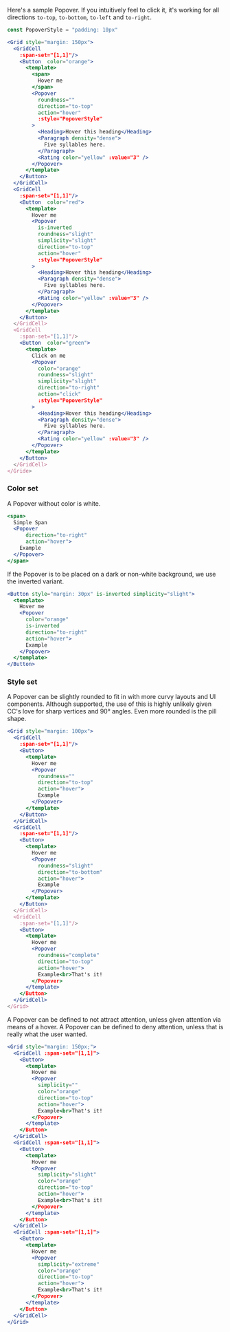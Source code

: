 Here's a sample Popover. If you intuitively feel to click it, it's working for all directions `to-top`, `to-bottom`, `to-left` and `to-right`.

```jsx
const PopoverStyle = "padding: 10px"

<Grid style="margin: 150px">
  <GridCell
    :span-set="[1,1]"/>
    <Button  color="orange">
      <template>
        <span>
          Hover me
        </span>
        <Popover
          roundness=""
          direction="to-top"
          action="hover"
          :style="PopoverStyle"
        >
          <Heading>Hover this heading</Heading>
          <Paragraph density="dense">
            Five syllables here.
          </Paragraph>
          <Rating color="yellow" :value="3" />
        </Popover>
      </template>
    </Button>
  </GridCell>
  <GridCell
    :span-set="[1,1]"/>
    <Button  color="red">
      <template>
        Hover me
        <Popover
          is-inverted
          roundness="slight"
          simplicity="slight"
          direction="to-top"
          action="hover"
          :style="PopoverStyle"
        >
          <Heading>Hover this heading</Heading>
          <Paragraph density="dense">
            Five syllables here.
          </Paragraph>
          <Rating color="yellow" :value="3" />
        </Popover>
      </template>
    </Button>
  </GridCell>
  <GridCell
    :span-set="[1,1]"/>
    <Button  color="green">
      <template>
        Click on me
        <Popover
          color="orange"
          roundness="slight"
          simplicity="slight"
          direction="to-right"
          action="click"
          :style="PopoverStyle"
        >
          <Heading>Hover this heading</Heading>
          <Paragraph density="dense">
            Five syllables here.
          </Paragraph>
          <Rating color="yellow" :value="3" />
        </Popover>
      </template>
    </Button>
  </GridCell>
</Gride>
```

### Color set

A Popover without color is white.

```jsx
<span>
  Simple Span
  <Popover
      direction="to-right"
      action="hover">
    Example
  </Popover>
</span>
```
If the Popover is to be placed on a dark or non-white background, we use the 
inverted variant.

```jsx { "props": { "className": "dark-background" } }
<Button style="margin: 30px" is-inverted simplicity="slight">
  <template>
    Hover me
    <Popover
      color="orange"
      is-inverted
      direction="to-right"
      action="hover">
      Example
    </Popover>
  </template>
</Button>
```

### Style set

A Popover can be slightly rounded to fit in with more curvy layouts and UI
components. Although supported, the use of this is highly unlikely given CC's
love for sharp vertices and 90° angles. Even more rounded is the pill shape.

```jsx
<Grid style="margin: 100px">
  <GridCell
    :span-set="[1,1]"/>
    <Button>
      <template>
        Hover me
        <Popover
          roundness=""
          direction="to-top"
          action="hover">
          Example
        </Popover>
      </template>
    </Button>
  </GridCell>
  <GridCell
    :span-set="[1,1]"/>
    <Button>
      <template>
        Hover me
        <Popover
          roundness="slight"
          direction="to-bottom"
          action="hover">
          Example
        </Popover>
      </template>
    </Button>
  </GridCell>
  <GridCell
    :span-set="[1,1]"/>
    <Button>
      <template>
        Hover me
        <Popover
          roundness="complete"
          direction="to-top"
          action="hover">
          Example<br>That's it!
        </Popover>
      </template>
    </Button>
  </GridCell>
</Grid>
```
A Popover can be defined to not attract attention, unless given attention via
means of a hover. A Popover can be defined to deny attention, unless that is
really what the user wanted.

```jsx
<Grid style="margin: 150px;">
  <GridCell :span-set="[1,1]">
    <Button>
      <template>
        Hover me
        <Popover
          simplicity=""
          color="orange"
          direction="to-top"
          action="hover">
          Example<br>That's it!
        </Popover>
      </template>
    </Button>
  </GridCell>
  <GridCell :span-set="[1,1]">
    <Button>
      <template>
        Hover me
        <Popover
          simplicity="slight"
          color="orange"
          direction="to-top"
          action="hover">
          Example<br>That's it!
        </Popover>
      </template>
    </Button>
  </GridCell>
  <GridCell :span-set="[1,1]">
    <Button>
      <template>
        Hover me
        <Popover
          simplicity="extreme"
          color="orange"
          direction="to-top"
          action="hover">
          Example<br>That's it!
        </Popover>
      </template>
    </Button>
  </GridCell>
</Grid>
```
